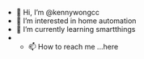 - 👋 Hi, I’m @kennywongcc
- 👀 I’m interested in home automation
- 🌱 I’m currently learning smartthings
- - 📫 How to reach me ...here

<!---
kennywongcc/kennywongcc is a ✨ special ✨ repository because its `README.md` (this file) appears on your GitHub profile.
You can click the Preview link to take a look at your changes.
--->
